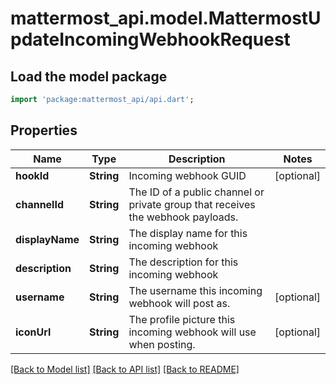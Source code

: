 # mattermost_api.model.MattermostUpdateIncomingWebhookRequest

## Load the model package
```dart
import 'package:mattermost_api/api.dart';
```

## Properties
Name | Type | Description | Notes
------------ | ------------- | ------------- | -------------
**hookId** | **String** | Incoming webhook GUID | [optional] 
**channelId** | **String** | The ID of a public channel or private group that receives the webhook payloads. | 
**displayName** | **String** | The display name for this incoming webhook | 
**description** | **String** | The description for this incoming webhook | 
**username** | **String** | The username this incoming webhook will post as. | [optional] 
**iconUrl** | **String** | The profile picture this incoming webhook will use when posting. | [optional] 

[[Back to Model list]](../GENERATED_README.md#documentation-for-models) [[Back to API list]](../GENERATED_README.md#documentation-for-api-endpoints) [[Back to README]](../GENERATED_README.md)


